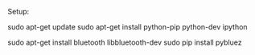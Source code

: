 Setup:

sudo apt-get update
sudo apt-get install python-pip python-dev ipython

sudo apt-get install bluetooth libbluetooth-dev
sudo pip install pybluez
